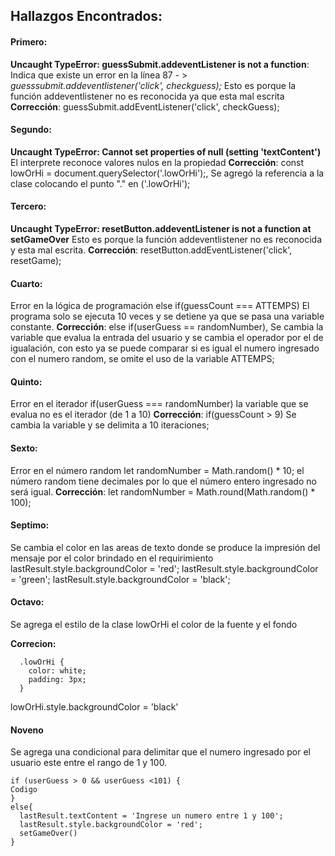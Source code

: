 ## Hallazgos Encontrados: 

#### Primero: 
**Uncaught TypeError: guessSubmit.addeventListener is not a function**: 
Indica que existe un error en la línea 87 - > *guesssubmit.addeventlistener('click', checkguess);*
Esto es porque la función addeventlistener no es reconocida ya que esta mal escrita
**Corrección**: guessSubmit.addEventListener('click', checkGuess);
#### Segundo: 
**Uncaught TypeError: Cannot set properties of null (setting 'textContent')**
El interprete reconoce valores nulos en la propiedad
**Corrección**: const lowOrHi = document.querySelector('.lowOrHi');, Se agregó la referencia a la clase colocando el punto "." en ('.lowOrHi');
#### Tercero:
**Uncaught TypeError: resetButton.addeventListener is not a function at setGameOver** 
Esto es porque la función addeventlistener no es reconocida y esta mal escrita.
**Corrección**: resetButton.addEventListener('click', resetGame);
#### Cuarto:
Error en la lógica de programación
else if(guessCount === ATTEMPS) El programa solo se ejecuta 10 veces y se detiene ya que se pasa una variable constante.
**Corrección**: else if(userGuess == randomNumber), Se cambia la variable que evalua la entrada del usuario y se cambia el operador por el de igualación, con esto ya se puede comparar si es igual el numero ingresado con el numero random, se omite el uso de la variable ATTEMPS;
#### Quinto:
Error en el iterador
if(userGuess === randomNumber) la variable que se evalua no es el iterador (de 1 a 10) 
**Corrección**: if(guessCount > 9) Se cambia la variable y se delimita a 10 iteraciones;
#### Sexto:
Error en el número random
let randomNumber = Math.random() * 10; el número random tiene decimales por lo que el número entero ingresado no será igual.
**Corrección**: let randomNumber = Math.round(Math.random() * 100);
#### Septimo:
Se cambia el color en las areas de texto donde se produce la impresión del mensaje por el color brindado en el requirimiento
lastResult.style.backgroundColor = 'red';
lastResult.style.backgroundColor = 'green';
lastResult.style.backgroundColor = 'black';

#### Octavo: 
Se agrega el estilo de la clase lowOrHi el color de la fuente y el fondo

**Correcion:**

      .lowOrHi {
        color: white;
        padding: 3px;
      }
lowOrHi.style.backgroundColor = 'black'

#### Noveno
Se agrega una condicional para delimitar que el numero ingresado por el usuario este entre el rango de 1 y 100. 

	if (userGuess > 0 && userGuess <101) {
	Codigo
	}
	else{
      lastResult.textContent = 'Ingrese un numero entre 1 y 100';
      lastResult.style.backgroundColor = 'red';
      setGameOver()
    }